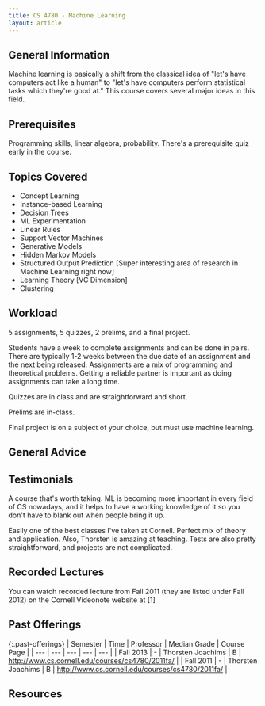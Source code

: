```yaml
---
title: CS 4780 - Machine Learning
layout: article
---
```


## General Information

Machine learning is basically a shift from the classical idea of "let's have computers act like a human" to "let's have computers perform statistical tasks which they're good at." This course covers several major ideas in this field.

## Prerequisites

Programming skills, linear algebra, probability. There's a prerequisite quiz early in the course.

## Topics Covered

 - Concept Learning
 - Instance-based Learning
 - Decision Trees
 - ML Experimentation
 - Linear Rules
 - Support Vector Machines
 - Generative Models
 - Hidden Markov Models
 - Structured Output Prediction [Super interesting area of research in Machine Learning right now]
 - Learning Theory [VC Dimension]
 - Clustering

## Workload

5 assignments, 5 quizzes, 2 prelims, and a final project.

Students have a week to complete assignments and can be done in pairs. There are typically 1-2 weeks between the due date of an assignment and the next being released. Assignments are a mix of programming and theoretical problems. Getting a reliable partner is important as doing assignments can take a long time.

Quizzes are in class and are straightforward and short.

Prelims are in-class.

Final project is on a subject of your choice, but must use machine learning.

## General Advice

## Testimonials

A course that's worth taking. ML is becoming more important in every field of CS nowadays, and it helps to have a working knowledge of it so you don't have to blank out when people bring it up.

Easily one of the best classes I've taken at Cornell. Perfect mix of theory and application. Also, Thorsten is amazing at teaching. Tests are also pretty straightforward, and projects are not complicated.

## Recorded Lectures

You can watch recorded lecture from Fall 2011 (they are listed under Fall 2012) on the Cornell Videonote website at [1]

## Past Offerings

{:.past-offerings}
| Semester | Time | Professor | Median Grade | Course Page |
| --- | --- | --- | --- | --- |
| Fall 2013 | - | Thorsten Joachims | B | <http://www.cs.cornell.edu/courses/cs4780/2011fa/> |
| Fall 2011 | - | Thorsten Joachims | B | <http://www.cs.cornell.edu/courses/cs4780/2011fa/> |

## Resources
